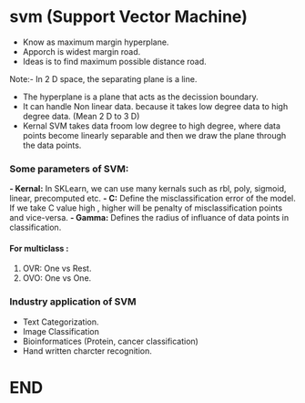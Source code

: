 # svm (Support Vector Machine)

- Know as maximum margin hyperplane.
- Apporch is widest margin road.
- Ideas is to find maximum possible distance road.

Note:- In 2 D space, the separating plane is a line.

- The hyperplane is a plane that acts as the decission boundary.
- It can handle Non linear data. because it takes low degree data to high degree data. (Mean 2 D to 3 D)
- Kernal SVM takes data froom low degree to high degree, where data points become linearly separable  and then we draw the plane through the data points.


### Some parameters of SVM:
**- Kernal:** In SKLearn, we can use many kernals such as rbl, poly, sigmoid, linear, precomputed etc.
**- C:** Define the misclassification error of the model. If we take C value high , higher will be penalty of misclassification points and vice-versa.
**- Gamma:** Defines the radius of influance of data points in classification.


#### For multiclass :
1. OVR: One vs Rest.
2. OVO: One vs One.


### Industry application of SVM
- Text Categorization.
- Image Classification
- Bioinformatices (Protein, cancer classification)
- Hand written charcter recognition.


# END
